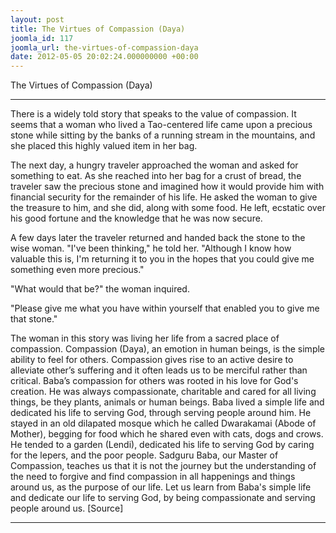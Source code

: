 ```yaml
---
layout: post
title: The Virtues of Compassion (Daya)
joomla_id: 117
joomla_url: the-virtues-of-compassion-daya
date: 2012-05-05 20:02:24.000000000 +00:00
---
```

The Virtues of Compassion (Daya)
* * *
There is a widely told story that speaks to the value of compassion. It seems that a woman who lived a Tao-centered life came upon a precious stone while sitting by the banks of a running stream in the mountains, and she placed this highly valued item in her bag.   
   
 The next day, a hungry traveler approached the woman and asked for something to eat. As she reached into her bag for a crust of bread, the traveler saw the precious stone and imagined how it would provide him with financial security for the remainder of his life. He asked the woman to give the treasure to him, and she did, along with some food. He left, ecstatic over his good fortune and the knowledge that he was now secure.   
   
 A few days later the traveler returned and handed back the stone to the wise woman. "I've been thinking," he told her. "Although I know how valuable this is, I'm returning it to you in the hopes that you could give me something even more precious."   
   
 "What would that be?" the woman inquired.   
   
 "Please give me what you have within yourself that enabled you to give me that stone."   
   
 The woman in this story was living her life from a sacred place of compassion.
Compassion (Daya), an emotion in human beings, is the simple ability to feel for others. Compassion gives rise to an active desire to alleviate other’s suffering and it often leads us to be merciful rather than critical.
Baba’s compassion for others was rooted in his love for God's creation. He was always compassionate, charitable and cared for all living things, be they plants, animals or human beings. Baba lived a simple life and dedicated his life to serving God, through serving people around him. He stayed in an old dilapated mosque which he called Dwarakamai (Abode of Mother), begging for food which he shared even with cats, dogs and crows. He tended to a garden (Lendi), dedicated his life to serving God by caring for the lepers, and the poor people.
Sadguru Baba, our Master of Compassion, teaches us that it is not the journey but the understanding of the need to forgive and find compassion in all happenings and things around us, as the purpose of our life. Let us learn from Baba's simple life and dedicate our life to serving God, by being compassionate and serving people around us.
[Source]
* * *
